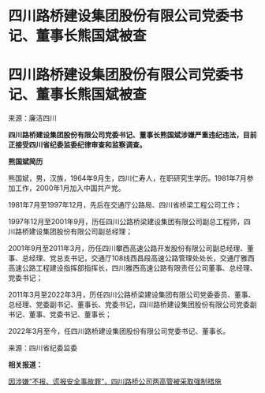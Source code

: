 # 四川路桥建设集团股份有限公司党委书记、董事长熊国斌被查

# 四川路桥建设集团股份有限公司党委书记、董事长熊国斌被查

来源：廉洁四川

**四川路桥建设集团股份有限公司党委书记、董事长熊国斌涉嫌严重违纪违法，目前正接受四川省纪委监委纪律审查和监察调查。**

**熊国斌简历**

熊国斌，男，汉族，1964年9月生，四川仁寿人，在职研究生学历。1981年7月参加工作，2000年1月加入中国共产党。

1981年7月至1997年12月，先后在交通厅公路局、四川省桥梁工程公司工作；

1997年12月至2001年9月，历任四川公路桥梁建设集团有限公司副总工程师，四川路桥建设集团股份有限公司副总经理；

2001年9月至2011年3月，历任四川攀西高速公路开发股份有限公司副总经理、董事、总经理、党总支书记，交通厅108线西昌段高速公路管理处处长，交通厅雅西高速公路工程建设指挥部指挥长，四川雅西高速公路有限责任公司董事、总经理、党委书记；

2011年3月至2022年3月，历任四川公路桥梁建设集团有限公司党委委员、董事、总经理、党委副书记、董事长、党委书记，四川路桥建设集团股份有限公司党委副书记、董事、党委书记、董事长；

2022年3月至今，任四川路桥建设集团股份有限公司党委书记、董事长。

来源：四川省纪委监委

**相关报道：**

[因涉嫌“不报、谎报安全事故罪”，四川路桥公司两高管被采取强制措施](https://new.qq.com/rain/a/20230903A0699J00)

